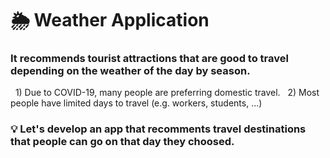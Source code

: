 # 🌦️ Weather Application 
### It recommends tourist attractions that are good to travel depending on the weather of the day by season.
&#160;&#160;1) Due to COVID-19, many people are preferring domestic travel.
&#160;&#160;2) Most people have limited days to travel (e.g. workers, students, ...)
### 💡 Let's develop an app that recomments travel destinations that people can go on that day they choosed.
